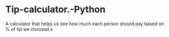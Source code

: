 # Tip-calculator.-Python
A calculator that helps us see how much each person should pay based on % of tip we choosed.s
